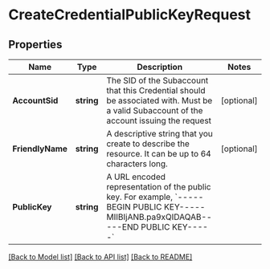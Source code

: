 # CreateCredentialPublicKeyRequest

## Properties

Name | Type | Description | Notes
------------ | ------------- | ------------- | -------------
**AccountSid** | **string** | The SID of the Subaccount that this Credential should be associated with. Must be a valid Subaccount of the account issuing the request | [optional] 
**FriendlyName** | **string** | A descriptive string that you create to describe the resource. It can be up to 64 characters long. | [optional] 
**PublicKey** | **string** | A URL encoded representation of the public key. For example, &#x60;-----BEGIN PUBLIC KEY-----MIIBIjANB.pa9xQIDAQAB-----END PUBLIC KEY-----&#x60; | 

[[Back to Model list]](../README.md#documentation-for-models) [[Back to API list]](../README.md#documentation-for-api-endpoints) [[Back to README]](../README.md)


